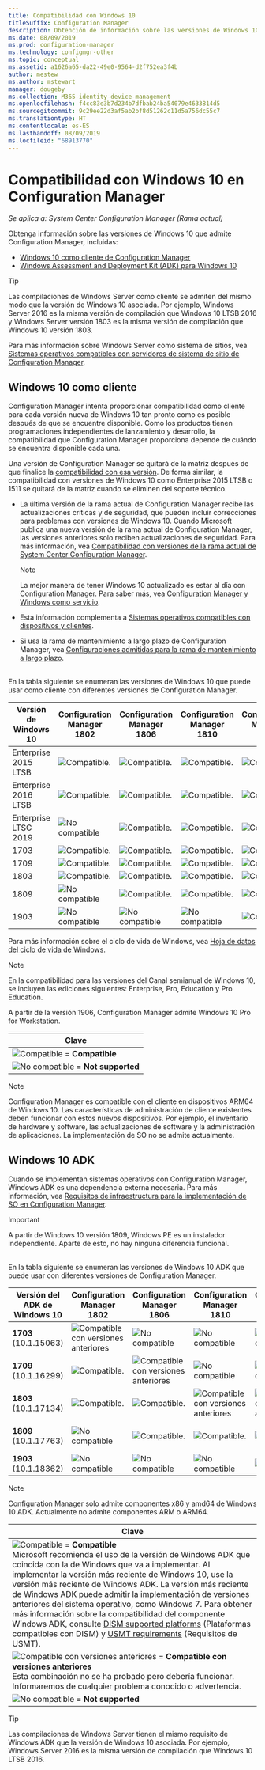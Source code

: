 ```yaml
---
title: Compatibilidad con Windows 10
titleSuffix: Configuration Manager
description: Obtención de información sobre las versiones de Windows 10 que se admiten como clientes o para OSD con Configuration Manager
ms.date: 08/09/2019
ms.prod: configuration-manager
ms.technology: configmgr-other
ms.topic: conceptual
ms.assetid: a1626a65-da22-49e0-9564-d2f752ea3f4b
author: mestew
ms.author: mstewart
manager: dougeby
ms.collection: M365-identity-device-management
ms.openlocfilehash: f4cc83e3b7d234b7dfbab24ba54079e4633814d5
ms.sourcegitcommit: 9c29ee22d3af5ab2bf8d51262c11d5a756dc55c7
ms.translationtype: HT
ms.contentlocale: es-ES
ms.lasthandoff: 08/09/2019
ms.locfileid: "68913770"
---
```

# <a name="support-for-windows-10-in-configuration-manager"></a>Compatibilidad con Windows 10 en Configuration Manager  

*Se aplica a: System Center Configuration Manager (Rama actual)*

Obtenga información sobre las versiones de Windows 10 que admite Configuration Manager, incluidas:

- [Windows 10 como cliente de Configuration Manager](#windows-10-as-a-client)
- [Windows Assessment and Deployment Kit (ADK) para Windows 10](#windows-10-adk)

> [!Tip]
> Las compilaciones de Windows Server como cliente se admiten del mismo modo que la versión de Windows 10 asociada. Por ejemplo, Windows Server 2016 es la misma versión de compilación que Windows 10 LTSB 2016 y Windows Server versión 1803 es la misma versión de compilación que Windows 10 versión 1803.
>
> Para más información sobre Windows Server como sistema de sitios, vea [Sistemas operativos compatibles con servidores de sistema de sitio de Configuration Manager](/sccm/core/plan-design/configs/supported-operating-systems-for-site-system-servers#bkmk_core).


## <a name="windows-10-as-a-client"></a>Windows 10 como cliente

Configuration Manager intenta proporcionar compatibilidad como cliente para cada versión nueva de Windows 10 tan pronto como es posible después de que se encuentre disponible. Como los productos tienen programaciones independientes de lanzamiento y desarrollo, la compatibilidad que Configuration Manager proporciona depende de cuándo se encuentra disponible cada una.

Una versión de Configuration Manager se quitará de la matriz después de que finalice la [compatibilidad con esa versión](/sccm/core/servers/manage/current-branch-versions-supported). De forma similar, la compatibilidad con versiones de Windows 10 como Enterprise 2015 LTSB o 1511 se quitará de la matriz cuando se eliminen del soporte técnico.

- La última versión de la rama actual de Configuration Manager recibe las actualizaciones críticas y de seguridad, que pueden incluir correcciones para problemas con versiones de Windows 10. Cuando Microsoft publica una nueva versión de la rama actual de Configuration Manager, las versiones anteriores solo reciben actualizaciones de seguridad. Para más información, vea [Compatibilidad con versiones de la rama actual de System Center Configuration Manager](/sccm/core/servers/manage/current-branch-versions-supported).  

    > [!Note]  
    > La mejor manera de tener Windows 10 actualizado es estar al día con Configuration Manager. Para saber más, vea [Configuration Manager y Windows como servicio](/sccm/core/understand/configuration-manager-and-windows-as-service).  

- Esta información complementa a [Sistemas operativos compatibles con dispositivos y clientes](/sccm/core/plan-design/configs/supported-operating-systems-for-clients-and-devices).  

- Si usa la rama de mantenimiento a largo plazo de Configuration Manager, vea [Configuraciones admitidas para la rama de mantenimiento a largo plazo](/sccm/core/understand/supported-configurations-for-ltsb).  

<br/>
En la tabla siguiente se enumeran las versiones de Windows 10 que puede usar como cliente con diferentes versiones de Configuration Manager.

| Versión de Windows 10 | Configuration Manager 1802 | Configuration Manager 1806 | Configuration Manager 1810 | Configuration Manager 1902 | Configuration Manager 1906 |
|---------------------|-----|-----|-----|-----|-----|
| Enterprise 2015 LTSB <!--10/14/2025-->   | ![Compatible.](media/green_check.png) | ![Compatible.](media/green_check.png) | ![Compatible.](media/green_check.png) | ![Compatible.](media/green_check.png) | ![Compatible.](media/green_check.png) |
| Enterprise 2016 LTSB <!--10/13/2026-->   | ![Compatible.](media/green_check.png) | ![Compatible.](media/green_check.png) | ![Compatible.](media/green_check.png) | ![Compatible.](media/green_check.png) | ![Compatible.](media/green_check.png) |
| Enterprise LTSC 2019 <!--01/09/2029-->   | ![No compatible](media/Red_X.png)   | ![Compatible.](media/green_check.png) | ![Compatible.](media/green_check.png) | ![Compatible.](media/green_check.png) | ![Compatible.](media/green_check.png) |
| 1703   <!--10/08/2019-->   | ![Compatible.](media/green_check.png) | ![Compatible.](media/green_check.png) | ![Compatible.](media/green_check.png) | ![Compatible.](media/green_check.png) | ![Compatible.](media/green_check.png) |
| 1709   <!--04/14/2020-->   | ![Compatible.](media/green_check.png) | ![Compatible.](media/green_check.png) | ![Compatible.](media/green_check.png) | ![Compatible.](media/green_check.png) | ![Compatible.](media/green_check.png) |
| 1803   <!--11/10/2020-->   | ![Compatible.](media/green_check.png) | ![Compatible.](media/green_check.png) | ![Compatible.](media/green_check.png) | ![Compatible.](media/green_check.png) | ![Compatible.](media/green_check.png) |
| 1809   <!--05/11/2021-->   | ![No compatible](media/Red_X.png) | ![Compatible.](media/green_check.png) | ![Compatible.](media/green_check.png) | ![Compatible.](media/green_check.png) | ![Compatible.](media/green_check.png) |
| 1903   <!--TBD-->   | ![No compatible](media/Red_X.png) | ![No compatible](media/Red_X.png) | ![No compatible](media/Red_X.png) | ![Compatible.](media/green_check.png) | ![Compatible.](media/green_check.png) |

<!-- lifecycle reference: https://support.microsoft.com/help/13853/windows-lifecycle-fact-sheet -->

Para más información sobre el ciclo de vida de Windows, vea [Hoja de datos del ciclo de vida de Windows](https://support.microsoft.com/help/13853/windows-lifecycle-fact-sheet).

> [!Note]  
> En la compatibilidad para las versiones del Canal semianual de Windows 10, se incluyen las ediciones siguientes: Enterprise, Pro, Education y Pro Education.  
>
> A partir de la versión 1906, Configuration Manager admite Windows 10 Pro for Workstation.

| Clave |
|--|
| ![Compatible](media/green_check.png) = **Compatible**  |
| ![No compatible](media/Red_X.png) = **Not supported** |

> [!NOTE]  
> Configuration Manager es compatible con el cliente en dispositivos ARM64 de Windows 10. Las características de administración de cliente existentes deben funcionar con estos nuevos dispositivos. Por ejemplo, el inventario de hardware y software, las actualizaciones de software y la administración de aplicaciones. La implementación de SO no se admite actualmente. <!-- 1353704 -->


## <a name="windows-10-adk"></a>Windows 10 ADK

Cuando se implementan sistemas operativos con Configuration Manager, Windows ADK es una dependencia externa necesaria. Para más información, vea [Requisitos de infraestructura para la implementación de SO en Configuration Manager](/sccm/osd/plan-design/infrastructure-requirements-for-operating-system-deployment#windows-adk-for-windows-10).

> [!Important]  
> A partir de Windows 10 versión 1809, Windows PE es un instalador independiente. Aparte de esto, no hay ninguna diferencia funcional.

<br/>
En la tabla siguiente se enumeran las versiones de Windows 10 ADK que puede usar con diferentes versiones de Configuration Manager.

| Versión del ADK de Windows 10  | Configuration Manager 1802 | Configuration Manager 1806 | Configuration Manager 1810 | Configuration Manager 1902 | Configuration Manager 1906 |
|--------------------|-----|-----|-----|-----|-----|
| **1703**<br>(10.1.15063) | ![Compatible con versiones anteriores](media/blue_compat.png) | ![No compatible](media/Red_X.png) | ![No compatible](media/Red_X.png) | ![No compatible](media/Red_X.png) | ![No compatible](media/Red_X.png) |
| **1709**<br>(10.1.16299) | ![Compatible.](media/green_check.png) | ![Compatible con versiones anteriores](media/blue_compat.png) | ![No compatible](media/Red_X.png)   | ![No compatible](media/Red_X.png) | ![No compatible](media/Red_X.png) |
| **1803**<br>(10.1.17134) | ![Compatible.](media/green_check.png) | ![Compatible.](media/green_check.png) | ![Compatible con versiones anteriores](media/blue_compat.png) | ![Compatible con versiones anteriores](media/blue_compat.png) | ![No compatible](media/Red_X.png) |
| **1809**<br>(10.1.17763) | ![No compatible](media/Red_X.png) | ![Compatible.](media/green_check.png) | ![Compatible.](media/green_check.png) | ![Compatible.](media/green_check.png) | ![Compatible con versiones anteriores](media/blue_compat.png) |
| **1903**<br>(10.1.18362) | ![No compatible](media/Red_X.png) | ![No compatible](media/Red_X.png) | ![No compatible](media/Red_X.png) | ![Compatible.](media/green_check.png) | ![Compatible.](media/green_check.png) |

> [!Note]  
> Configuration Manager solo admite componentes x86 y amd64 de Windows 10 ADK. Actualmente no admite componentes ARM o ARM64.

|Clave|
|--|
| ![Compatible](media/green_check.png) = **Compatible** <br/> Microsoft recomienda el uso de la versión de Windows ADK que coincida con la de Windows que va a implementar. Al implementar la versión más reciente de Windows 10, use la versión más reciente de Windows ADK. La versión más reciente de Windows ADK puede admitir la implementación de versiones anteriores del sistema operativo, como Windows 7.<!-- SCCMDocs issue 1229 --> Para obtener más información sobre la compatibilidad del componente Windows ADK, consulte [DISM supported platforms](https://docs.microsoft.com/windows-hardware/manufacture/desktop/dism-supported-platforms) (Plataformas compatibles con DISM) y [USMT requirements](https://docs.microsoft.com/windows/deployment/usmt/usmt-requirements#bkmk-1) (Requisitos de USMT). |
| ![Compatible con versiones anteriores](media/blue_compat.png)  = **Compatible con versiones anteriores** <br/> Esta combinación no se ha probado pero debería funcionar. Informaremos de cualquier problema conocido o advertencia. |
| ![No compatible](media/Red_X.png) = **Not supported** |

> [!Tip]
> Las compilaciones de Windows Server tienen el mismo requisito de Windows ADK que la versión de Windows 10 asociada. Por ejemplo, Windows Server 2016 es la misma versión de compilación que Windows 10 LTSB 2016.
